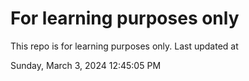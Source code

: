 # For learning purposes only
This repo is for learning purposes only.
Last updated at

Sunday, March 3, 2024 12:45:05 PM

